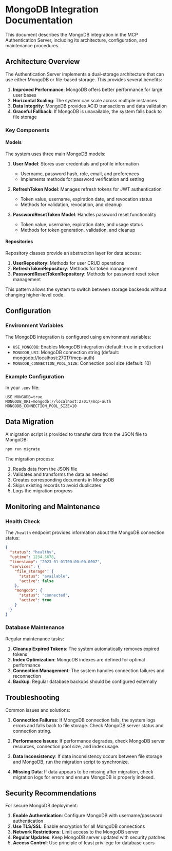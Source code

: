 # MongoDB Integration Documentation

This document describes the MongoDB integration in the MCP Authentication Server, including its architecture, configuration, and maintenance procedures.

## Architecture Overview

The Authentication Server implements a dual-storage architecture that can use either MongoDB or file-based storage. This provides several benefits:

1. **Improved Performance**: MongoDB offers better performance for large user bases
2. **Horizontal Scaling**: The system can scale across multiple instances
3. **Data Integrity**: MongoDB provides ACID transactions and data validation
4. **Graceful Fallback**: If MongoDB is unavailable, the system falls back to file storage

### Key Components

#### Models

The system uses three main MongoDB models:

1. **User Model**: Stores user credentials and profile information
   - Username, password hash, role, email, and preferences
   - Implements methods for password verification and setting

2. **RefreshToken Model**: Manages refresh tokens for JWT authentication
   - Token value, username, expiration date, and revocation status
   - Methods for validation, revocation, and cleanup

3. **PasswordResetToken Model**: Handles password reset functionality
   - Token value, username, expiration date, and usage status
   - Methods for token generation, validation, and cleanup

#### Repositories

Repository classes provide an abstraction layer for data access:

1. **UserRepository**: Methods for user CRUD operations
2. **RefreshTokenRepository**: Methods for token management
3. **PasswordResetTokenRepository**: Methods for password reset token management

This pattern allows the system to switch between storage backends without changing higher-level code.

## Configuration

### Environment Variables

The MongoDB integration is configured using environment variables:

- `USE_MONGODB`: Enables MongoDB integration (default: true in production)
- `MONGODB_URI`: MongoDB connection string (default: mongodb://localhost:27017/mcp-auth)
- `MONGODB_CONNECTION_POOL_SIZE`: Connection pool size (default: 10)

### Example Configuration

In your `.env` file:

```
USE_MONGODB=true
MONGODB_URI=mongodb://localhost:27017/mcp-auth
MONGODB_CONNECTION_POOL_SIZE=10
```

## Data Migration

A migration script is provided to transfer data from the JSON file to MongoDB:

```bash
npm run migrate
```

The migration process:

1. Reads data from the JSON file
2. Validates and transforms the data as needed
3. Creates corresponding documents in MongoDB
4. Skips existing records to avoid duplicates
5. Logs the migration progress

## Monitoring and Maintenance

### Health Check

The `/health` endpoint provides information about the MongoDB connection status:

```json
{
  "status": "healthy",
  "uptime": 1234.5678,
  "timestamp": "2023-01-01T00:00:00.000Z",
  "services": {
    "file_storage": {
      "status": "available",
      "active": false
    },
    "mongodb": {
      "status": "connected",
      "active": true
    }
  }
}
```

### Database Maintenance

Regular maintenance tasks:

1. **Cleanup Expired Tokens**: The system automatically removes expired tokens
2. **Index Optimization**: MongoDB indexes are defined for optimal performance
3. **Connection Management**: The system handles connection failures and reconnection
4. **Backup**: Regular database backups should be configured externally

## Troubleshooting

Common issues and solutions:

1. **Connection Failures**: If MongoDB connection fails, the system logs errors and falls back to file storage. Check MongoDB server status and connection string.

2. **Performance Issues**: If performance degrades, check MongoDB server resources, connection pool size, and index usage.

3. **Data Inconsistency**: If data inconsistency occurs between file storage and MongoDB, run the migration script to synchronize.

4. **Missing Data**: If data appears to be missing after migration, check migration logs for errors and ensure MongoDB is properly indexed.

## Security Recommendations

For secure MongoDB deployment:

1. **Enable Authentication**: Configure MongoDB with username/password authentication
2. **Use TLS/SSL**: Enable encryption for all MongoDB connections
3. **Network Restrictions**: Limit access to the MongoDB server
4. **Regular Updates**: Keep MongoDB server updated with security patches
5. **Access Control**: Use principle of least privilege for database users
